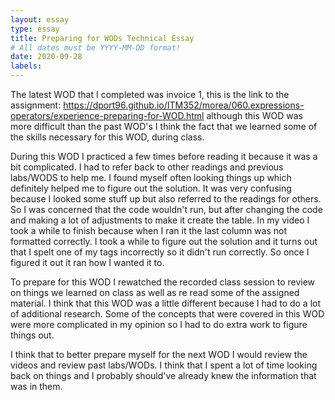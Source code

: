 ```yaml
---
layout: essay
type: essay
title: Preparing for WODs Technical Essay
# All dates must be YYYY-MM-DD format!
date: 2020-09-28
labels:
---
```

The latest WOD that I completed was invoice 1, this is the link to the assignment: https://dport96.github.io/ITM352/morea/060.expressions-operators/experience-preparing-for-WOD.html although this WOD was more difficult than the past WOD's I think the fact that we learned some of the skills necessary for this WOD, during class.

During this WOD I practiced a few times before reading it because it was a bit complicated. I had to refer back to other readings and previous labs/WODS to help me. I found myself often looking things up which definitely helped me to figure out the solution. It was very confusing because I looked some stuff up but also referred to the readings for others. So I was concerned that the code wouldn't run, but after changing the code and making a lot of adjustments to make it create the table. In my video I took a while to finish because when I ran it the last column was not formatted correctly. I took a while to figure out the solution and it turns out that I spelt one of my tags incorrectly so it didn't run correctly. So once I figured it out it ran how I wanted it to.

To prepare for this WOD I rewatched the recorded class session to review on things we learned on class as well as re read some of the assigned material. I think that this WOD was a little different because I had to do a lot of additional research. Some of the concepts that were covered in this WOD were more complicated in my opinion so I had to do extra work to figure things out.

I think that to better prepare myself for the next WOD I would review the videos and review past labs/WODs. I think that I spent a lot of time looking back on things and I probably should've already knew the information that was in them.
